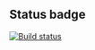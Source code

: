 ## Status badge
[![Build status](https://ci.appveyor.com/api/projects/status/53qh70y752td5i9x?svg=true)](https://ci.appveyor.com/project/wee-owl/set)